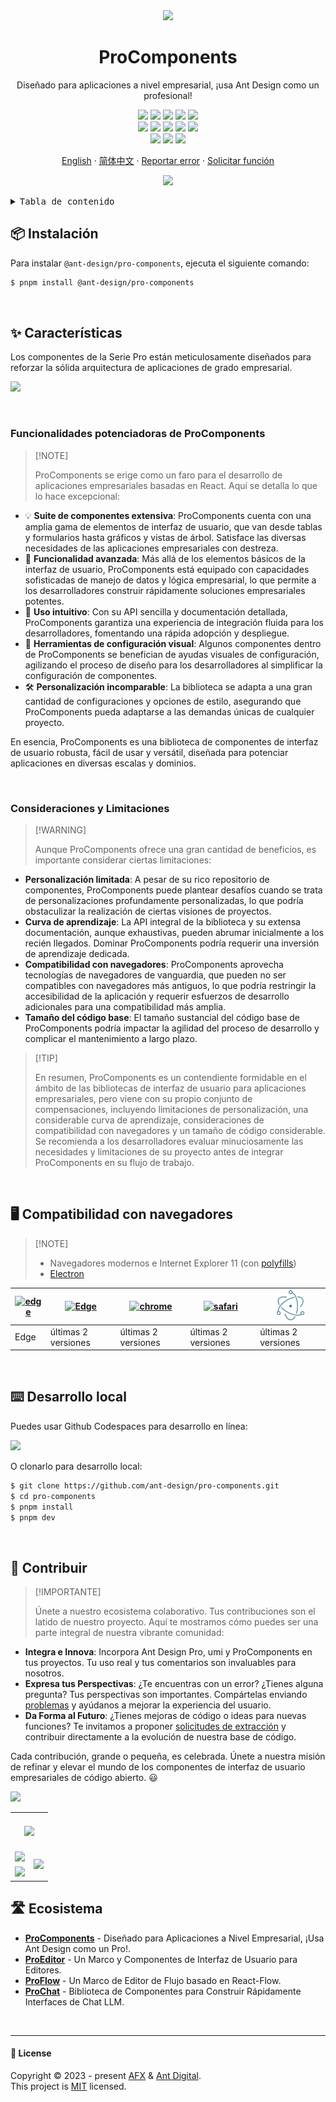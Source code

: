 <div align="center">

<img height="160" src="https://gw.alipayobjects.com/zos/kitchen/wzToJwlSw%24/logo.svg">

<h1>ProComponents</h1>

Diseñado para aplicaciones a nivel empresarial, ¡usa Ant Design como un profesional!

[![][npm-release-shield]][npm-release-link] [![][npm-downloads-shield]][npm-downloads-link] [![][github-releasedate-shield]][github-releasedate-link] [![][github-action-build-shield]][github-action-build-link] [![][codecov-shield]][codecov-link] <br/> [![][github-contributors-shield]][github-contributors-link] [![][github-forks-shield]][github-forks-link] [![][github-stars-shield]][github-stars-link] [![][github-issues-shield]][github-issues-link] [![][github-license-shield]][github-license-link] <br/> [![][ant-design-shield]][ant-design-link] [![][devops-dumi-shield]][devops-dumi-link] [![][devops-father-shield]][devops-father-link]

[English](./README.md) · [简体中文](./README.zh-CN.md) · [Reportar error][github-issues-link] · [Solicitar función][github-issues-link]

![](https://gw.alipayobjects.com/zos/kitchen/OsP5rUT6tc/pro-components.webp)

</div>

<details>
<summary><kbd>Tabla de contenido</kbd></summary>

#### TOC

- [📦 Instalación](#-instalación)
- [✨ Características](#-características)
  - [Funcionalidades potenciadoras de ProComponents](#funcionalidades-potenciadoras-de-procomponents)
  - [Consideraciones y Limitaciones](#consideraciones-y-limitaciones)
- [🖥 Compatibilidad con navegadores](#-compatibilidad-con-navegadores)
- [⌨️ Desarrollo local](#️-desarrollo-local)
- [🤝 Contribuir](#-contribuir)
- [🛣️ Ecosistema](#️-ecosistema)

####

</details>

## 📦 Instalación

Para instalar `@ant-design/pro-components`, ejecuta el siguiente comando:

```bash
$ pnpm install @ant-design/pro-components
```

<br/>

## ✨ Características

Los componentes de la Serie Pro están meticulosamente diseñados para reforzar la sólida arquitectura de aplicaciones de grado empresarial.

[![](https://next.ossinsight.io/widgets/official/compose-activity-trends/thumbnail.png?repo_id=183895098&image_size=auto&color_scheme=dark)](https://next.ossinsight.io/widgets/official/compose-activity-trends?repo_id=183895098)

<br/>

### Funcionalidades potenciadoras de ProComponents

> \[!NOTE]
>
> ProComponents se erige como un faro para el desarrollo de aplicaciones empresariales basadas en React. Aquí se detalla lo que lo hace excepcional:

- 💡 **Suite de componentes extensiva**: ProComponents cuenta con una amplia gama de elementos de interfaz de usuario, que van desde tablas y formularios hasta gráficos y vistas de árbol. Satisface las diversas necesidades de las aplicaciones empresariales con destreza.
- 🚀 **Funcionalidad avanzada**: Más allá de los elementos básicos de la interfaz de usuario, ProComponents está equipado con capacidades sofisticadas de manejo de datos y lógica empresarial, lo que permite a los desarrolladores construir rápidamente soluciones empresariales potentes.
- 🎯 **Uso intuitivo**: Con su API sencilla y documentación detallada, ProComponents garantiza una experiencia de integración fluida para los desarrolladores, fomentando una rápida adopción y despliegue.
- 🎨 **Herramientas de configuración visual**: Algunos componentes dentro de ProComponents se benefician de ayudas visuales de configuración, agilizando el proceso de diseño para los desarrolladores al simplificar la configuración de componentes.
- 🛠️ **Personalización incomparable**: La biblioteca se adapta a una gran cantidad de configuraciones y opciones de estilo, asegurando que ProComponents pueda adaptarse a las demandas únicas de cualquier proyecto.

En esencia, ProComponents es una biblioteca de componentes de interfaz de usuario robusta, fácil de usar y versátil, diseñada para potenciar aplicaciones en diversas escalas y dominios.

<br/>

### Consideraciones y Limitaciones

> \[!WARNING]
>
> Aunque ProComponents ofrece una gran cantidad de beneficios, es importante considerar ciertas limitaciones:

- **Personalización limitada**: A pesar de su rico repositorio de componentes, ProComponents puede plantear desafíos cuando se trata de personalizaciones profundamente personalizadas, lo que podría obstaculizar la realización de ciertas visiones de proyectos.
- **Curva de aprendizaje**: La API integral de la biblioteca y su extensa documentación, aunque exhaustivas, pueden abrumar inicialmente a los recién llegados. Dominar ProComponents podría requerir una inversión de aprendizaje dedicada.
- **Compatibilidad con navegadores**: ProComponents aprovecha tecnologías de navegadores de vanguardia, que pueden no ser compatibles con navegadores más antiguos, lo que podría restringir la accesibilidad de la aplicación y requerir esfuerzos de desarrollo adicionales para una compatibilidad más amplia.
- **Tamaño del código base**: El tamaño sustancial del código base de ProComponents podría impactar la agilidad del proceso de desarrollo y complicar el mantenimiento a largo plazo.

> \[!TIP]
>
> En resumen, ProComponents es un contendiente formidable en el ámbito de las bibliotecas de interfaz de usuario para aplicaciones empresariales, pero viene con su propio conjunto de compensaciones, incluyendo limitaciones de personalización, una considerable curva de aprendizaje, consideraciones de compatibilidad con navegadores y un tamaño de código considerable. Se recomienda a los desarrolladores evaluar minuciosamente las necesidades y limitaciones de su proyecto antes de integrar ProComponents en su flujo de trabajo.

<br/>

## 🖥 Compatibilidad con navegadores

> \[!NOTE]
>
> - Navegadores modernos e Internet Explorer 11 (con [polyfills](https://stackoverflow.com/questions/57020976/polyfills-in-2019-for-ie11))
> - [Electron](https://www.electronjs.org/)

| [![edge](https://raw.githubusercontent.com/alrra/browser-logos/master/src/edge/edge_48x48.png)](http://godban.github.io/browsers-support-badges/) | [![Edge](https://raw.githubusercontent.com/alrra/browser-logos/master/src/firefox/firefox_48x48.png)](http://godban.github.io/browsers-support-badges/) | [![chrome](https://raw.githubusercontent.com/alrra/browser-logos/master/src/chrome/chrome_48x48.png)](http://godban.github.io/browsers-support-badges/) | [![safari](https://raw.githubusercontent.com/alrra/browser-logos/master/src/safari/safari_48x48.png)](http://godban.github.io/browsers-support-badges/) | [![electron_48x48](https://raw.githubusercontent.com/alrra/browser-logos/master/src/electron/electron_48x48.png)](http://godban.github.io/browsers-support-badges/) |
| --- | --- | --- | --- | --- |
| Edge | últimas 2 versiones | últimas 2 versiones | últimas 2 versiones | últimas 2 versiones |

<br/>

## ⌨️ Desarrollo local

Puedes usar Github Codespaces para desarrollo en línea:

[![][github-codespace-shield]][github-codespace-link]

O clonarlo para desarrollo local:

```bash
$ git clone https://github.com/ant-design/pro-components.git
$ cd pro-components
$ pnpm install
$ pnpm dev
```

<br/>

## 🤝 Contribuir

> \[!IMPORTANTE]
>
> Únete a nuestro ecosistema colaborativo. Tus contribuciones son el latido de nuestro proyecto. Aquí te mostramos cómo puedes ser una parte integral de nuestra vibrante comunidad:

- **Integra e Innova**: Incorpora Ant Design Pro, umi y ProComponents en tus proyectos. Tu uso real y tus comentarios son invaluables para nosotros.
- **Expresa tus Perspectivas**: ¿Te encuentras con un error? ¿Tienes alguna pregunta? Tus perspectivas son importantes. Compártelas enviando [problemas][github-issues-link] y ayúdanos a mejorar la experiencia del usuario.
- **Da Forma al Futuro**: ¿Tienes mejoras de código o ideas para nuevas funciones? Te invitamos a proponer [solicitudes de extracción][pr-welcome-link] y contribuir directamente a la evolución de nuestra base de código.

Cada contribución, grande o pequeña, es celebrada. Únete a nuestra misión de refinar y elevar el mundo de los componentes de interfaz de usuario empresariales de código abierto. 😃

[![][pr-welcome-shield]][pr-welcome-link]

<a href="https://github.com/ant-design/pro-components/graphs/contributors" target="_blank">
  <table>
    <tr>
      <th colspan="2">
        <br><img src="https://contrib.rocks/image?repo=ant-design/pro-components"><br><br>
      </th>
    </tr>
    <tr>
      <td>
        <img src="https://next.ossinsight.io/widgets/official/compose-org-active-contributors/thumbnail.png?activity=active&period=past_28_days&owner_id=12101536&repo_ids=183895098&image_size=2x3&color_scheme=dark">
      </td>
      <td rowspan="2">
        <img src="https://next.ossinsight.io/widgets/official/compose-org-participants-growth/thumbnail.png?activity=active&period=past_28_days&owner_id=12101536&repo_ids=183895098&image_size=4x7&color_scheme=dark">
      </td>
    </tr>
    <tr>
      <td>
        <img src="https://next.ossinsight.io/widgets/official/compose-org-active-contributors/thumbnail.png?activity=new&period=past_28_days&owner_id=12101536&repo_ids=183895098&image_size=2x3&color_scheme=dark">
      </td>
    </tr>
  </table>
</a>

## 🛣️ Ecosistema

- **[ProComponents](https://github.com/ant-design/pro-components)** - Diseñado para Aplicaciones a Nivel Empresarial, ¡Usa Ant Design como un Pro!.
- **[ProEditor](https://github.com/ant-design/pro-editor)** - Un Marco y Componentes de Interfaz de Usuario para Editores.
- **[ProFlow](https://github.com/ant-design/pro-flow)** - Un Marco de Editor de Flujo basado en React-Flow.
- **[ProChat](https://github.com/ant-design/pro-chat)** - Biblioteca de Componentes para Construir Rápidamente Interfaces de Chat LLM.

<br/>

---

#### 📝 License

Copyright © 2023 - present [AFX][ant-design-link] & [Ant Digital](https://antdigital.com). <br/> This project is [MIT](./LICENSE) licensed.

<!-- GRUPO DE ENLACES -->

[ant-design-link]: https://ant.design
[ant-design-shield]: https://img.shields.io/badge/-Ant%20Design-1677FF?labelColor=black&logo=antdesign&style=flat-square
[codecov-link]: https://codecov.io/gh/ant-design/pro-components
[codecov-shield]: https://img.shields.io/codecov/c/github/ant-design/pro-components?color=1677FF&labelColor=black&style=flat-square&logo=codecov&logoColor=white
[devops-dumi-link]: https://d.umijs.org/
[devops-dumi-shield]: https://img.shields.io/badge/docs%20by-dumi-blue?color=1677FF&labelColor=black&style=flat-square
[devops-father-link]: https://github.com/umijs/father
[devops-father-shield]: https://img.shields.io/badge/build%20with-father-028fe4.svg?color=1677FF&labelColor=black&style=flat-square
[github-action-build-link]: https://github.com/ant-design/pro-components/actions/workflows/build.yml
[github-action-build-shield]: https://img.shields.io/github/actions/workflow/status/ant-design/pro-components/build.yml?color=1677FF&label=build&labelColor=black&logo=githubactions&logoColor=white&style=flat-square
[github-codespace-link]: https://codespaces.new/ant-design/pro-components
[github-codespace-shield]: https://github.com/codespaces/badge.svg
[github-contributors-link]: https://github.com/ant-design/pro-components/graphs/contributors
[github-contributors-shield]: https://img.shields.io/github/contributors/ant-design/pro-components?color=1677FF&labelColor=black&style=flat-square
[github-forks-link]: https://github.com/ant-design/pro-components/network/members
[github-forks-shield]: https://img.shields.io/github/forks/ant-design/pro-components?color=1677FF&labelColor=black&style=flat-square
[github-issues-link]: https://github.com/ant-design/pro-components/issues
[github-issues-shield]: https://img.shields.io/github/issues/ant-design/pro-components?color=1677FF&labelColor=black&style=flat-square
[github-license-link]: https://github.com/ant-design/pro-components/blob/master/LICENSE
[github-license-shield]: https://img.shields.io/github/license/ant-design/pro-components?color=1677FF&labelColor=black&style=flat-square
[github-releasedate-link]: https://github.com/ant-design/pro-components/releases
[github-releasedate-shield]: https://img.shields.io/github/release-date/ant-design/pro-components?color=1677FF&labelColor=black&style=flat-square
[github-stars-link]: https://github.com/ant-design/pro-components/network/stargazers
[github-stars-shield]: https://img.shields.io/github/stars/ant-design/pro-components?color=1677FF&labelColor=black&style=flat-square
[npm-downloads-link]: https://www.npmjs.com/package/@ant-design/pro-components
[npm-downloads-shield]: https://img.shields.io/npm/dt/@ant-design/pro-components?labelColor=black&style=flat-square&color=1677FF
[npm-release-link]: https://www.npmjs.com/package/@ant-design/pro-components
[npm-release-shield]: https://img.shields.io/npm/v/@ant-design/pro-components?color=1677FF&labelColor=black&logo=npm&logoColor=white&style=flat-square
[pr-welcome-link]: https://github.com/ant-design/pro-components/pulls
[pr-welcome-shield]: https://img.shields.io/badge/%E2%9D%A4%EF%B8%8F%20PR%20WELCOME-%E2%86%92-1677FF?labelColor=black&style=for-the-badge

